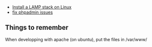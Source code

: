 * [Install a LAMP stack on Linux](https://panjeh.medium.com/install-laravel-on-ubuntu-18-04-with-apache-mysql-php7-lamp-stack-5512bb93ab3f)
* [fix phpadmin issues](https://panjeh.medium.com/install-phpmyadmin-on-ubuntu-18-04-with-php-7-2-and-lamp-stack-3c72e77eef33)

## Things to remember
When developping with apache (on ubuntu), put the files in /var/www/ 
